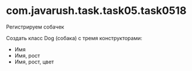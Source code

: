# com.javarush.task.task05.task0518

Регистрируем собачек

Создать класс Dog (собака) с тремя конструкторами:
- Имя
- Имя, рост
- Имя, рост, цвет
